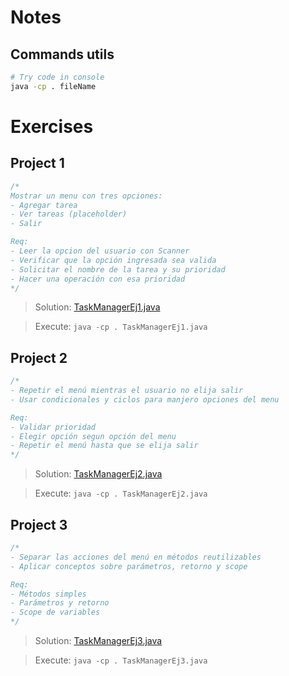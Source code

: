 # Notes

## Commands utils
```bash
# Try code in console
java -cp . fileName
```

# Exercises

## Project 1
```java
/*
Mostrar un menu con tres opciones:
- Agregar tarea
- Ver tareas (placeholder)
- Salir

Req:
- Leer la opcion del usuario con Scanner
- Verificar que la opción ingresada sea valida
- Solicitar el nombre de la tarea y su prioridad
- Hacer una operación con esa prioridad
*/
```

> Solution: [TaskManagerEj1.java](./src/TaskManagerEj1.java)

> Execute: ```java -cp . TaskManagerEj1.java```


## Project 2
```java
/*
- Repetir el menú mientras el usuario no elija salir
- Usar condicionales y ciclos para manjero opciones del menu

Req:
- Validar prioridad
- Elegir opción segun opción del menu
- Repetir el menú hasta que se elija salir
*/
```

> Solution: [TaskManagerEj2.java](./src/TaskManagerEj2.java)

> Execute: ```java -cp . TaskManagerEj2.java```


## Project 3
```java
/*
- Separar las acciones del menú en métodos reutilizables
- Aplicar conceptos sobre parámetros, retorno y scope

Req:
- Métodos simples
- Parámetros y retorno
- Scope de variables
*/
```

> Solution: [TaskManagerEj3.java](./src/TaskManagerEj3.java)

> Execute: ```java -cp . TaskManagerEj3.java```